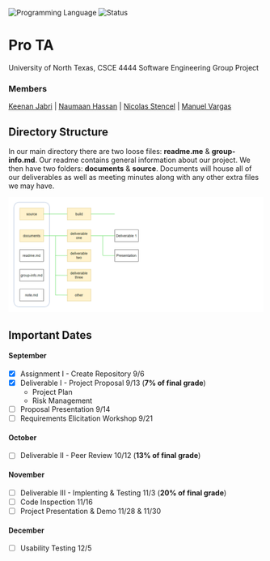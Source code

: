 <!-- using shields.io for status buttons -->
![Programming Language](https://img.shields.io/badge/Language-Javascript-blue.svg)
![Status](https://img.shields.io/badge/Version-0.0.1-brightgreen.svg)


# Pro TA
University of North Texas, CSCE 4444 Software Engineering Group Project 
### Members
[Keenan Jabri](#) | [Naumaan Hassan](#) | [Nicolas Stencel](#) | [Manuel Vargas](#)

## Directory Structure
In our main directory there are two loose files: **readme.me** & **group-info.md**. Our readme contains general information about our project. We then have two folders: **documents** & **source**. Documents will house all of our deliverables as well as meeting minutes along with any other extra files we may have.

![directory structure](documents/other/directory_structure.png)

## Important Dates
#### September
- [x] Assignment I - Create Repository 9/6
- [x] Deliverable I - Project Proposal 9/13 (**7% of final grade**)
   - Project Plan
   - Risk Management
- [ ] Proposal Presentation 9/14
- [ ] Requirements Elicitation Workshop 9/21

#### October
- [ ] Deliverable II - Peer Review 10/12 (**13% of final grade**)

#### November
- [ ] Deliverable III - Implenting & Testing 11/3 (**20% of final grade**)
- [ ] Code Inspection 11/16
- [ ] Project Presentation & Demo 11/28 & 11/30

#### December
- [ ] Usability Testing 12/5
